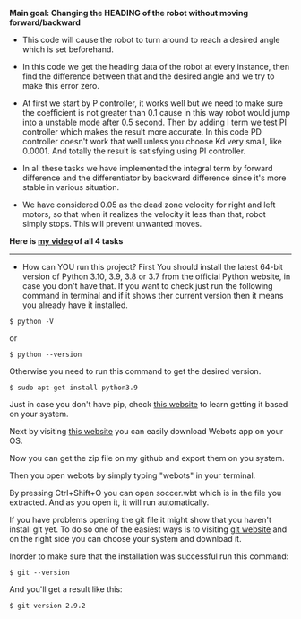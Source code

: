 **Main goal: Changing the HEADING of the robot without moving forward/backward**

* This code will cause the robot to turn around to reach a desired angle which is set beforehand. 

* In this code we get the heading data of the robot at every instance, then find the difference between that and the desired angle and we try to make this error zero.

* At first we start by P controller, it works well but we need to make sure the coefficient is not greater than 0.1 cause in this way robot would jump into a unstable mode after 0.5 second. Then by adding I term we test PI controller which makes the result more accurate. In this code PD controller doesn't work that well unless you choose Kd very small, like 0.0001. And totally the result is satisfying using PI controller.

* In all these tasks we have implemented the integral term by forward difference and the differentiator by backward difference since it's more stable in various situation.

* We have considered 0.05 as the dead zone velocity for right and left motors, so that when it realizes the velocity it less than that, robot simply stops. This will prevent unwanted moves.

**Here is [my video](https://youtu.be/XCejqwPlNNo) of all 4 tasks**

***

* How can YOU run this project?
First You should install the latest 64-bit version of Python 3.10, 3.9, 3.8 or 3.7 from the official Python website, in case you don't have that. 
If you want to check just run the following command in terminal and if it shows ther current version then it means you already have it installed.

```
$ python -V 
```
or 
```
$ python --version 
```
Otherwise you need to run this command to get the desired version.

```
$ sudo apt-get install python3.9
```
Just in case you don't have pip, check [this website](https://www.tecmint.com/install-pip-in-linux/) to learn getting it based on your system.

Next by visiting [this website](https://cyberbotics.com/) you can easily download Webots app on your OS.

Now you can get the zip file on my github and export them on you system.

Then you open webots by simply typing "webots" in your terminal.

By pressing Ctrl+Shift+O you can open soccer.wbt which is in the file you extracted.
And as you open it, it will run automatically.

If you have problems opening the git file it might show that you haven't install git yet. 
To do so one of the easiest ways is to visiting [git website](https://git-scm.com/) and on the right side you can choose your system and download it.

Inorder to make sure that the installation was successful run this command:

```
$ git --version
```
And you'll get a result like this:

```
$ git version 2.9.2
```

















﻿


